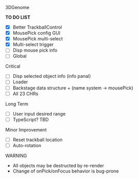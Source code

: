 3DGenome

**TO DO LIST**

- [x] Better TrackballControl
- [x] MousePick config GUI
- [x] MousePick multi-select
- [x] Multi-select trigger
- [ ] Disp mouse pick info
- [ ] Global

Critical
- [ ] Disp selected object info (info panal)
- [ ] Loader
- [ ] Backstage data structure + (name system -> mousePick)
- [ ] All 23 CHRs

Long Term
- [ ] User input desired range
- [ ] TypeScript? TBD

Minor Improvement
- [ ] Reset trackball location
- [ ] Auto-rotation

WARNING
- All objects may be destructed by re-render
- Change of onPick/onFocus behavior is bug-prone